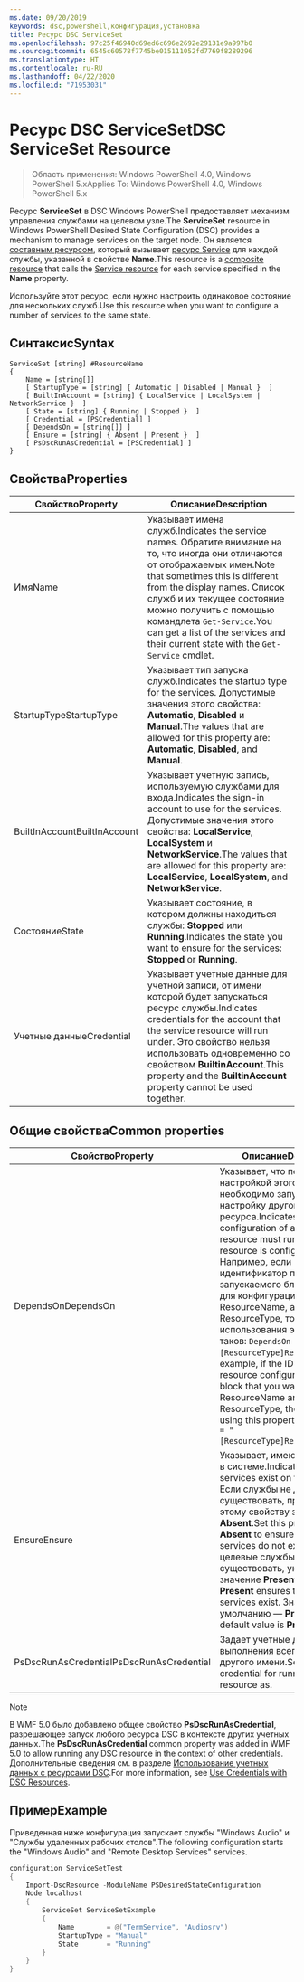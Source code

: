 ```yaml
---
ms.date: 09/20/2019
keywords: dsc,powershell,конфигурация,установка
title: Ресурс DSC ServiceSet
ms.openlocfilehash: 97c25f46940d69ed6c696e2692e29131e9a997b0
ms.sourcegitcommit: 6545c60578f7745be015111052fd7769f8289296
ms.translationtype: HT
ms.contentlocale: ru-RU
ms.lasthandoff: 04/22/2020
ms.locfileid: "71953031"
---
```

# <a name="dsc-serviceset-resource"></a><span data-ttu-id="dc446-103">Ресурс DSC ServiceSet</span><span class="sxs-lookup"><span data-stu-id="dc446-103">DSC ServiceSet Resource</span></span>

> <span data-ttu-id="dc446-104">Область применения: Windows PowerShell 4.0, Windows PowerShell 5.x</span><span class="sxs-lookup"><span data-stu-id="dc446-104">Applies To: Windows PowerShell 4.0, Windows PowerShell 5.x</span></span>

<span data-ttu-id="dc446-105">Ресурс **ServiceSet** в DSC Windows PowerShell предоставляет механизм управления службами на целевом узле.</span><span class="sxs-lookup"><span data-stu-id="dc446-105">The **ServiceSet** resource in Windows PowerShell Desired State Configuration (DSC) provides a mechanism to manage services on the target node.</span></span> <span data-ttu-id="dc446-106">Он является [составным ресурсом](../../../resources/authoringResourceComposite.md), который вызывает [ресурс Service](serviceResource.md) для каждой службы, указанной в свойстве **Name**.</span><span class="sxs-lookup"><span data-stu-id="dc446-106">This resource is a [composite resource](../../../resources/authoringResourceComposite.md) that calls the [Service resource](serviceResource.md) for each service specified in the **Name** property.</span></span>

<span data-ttu-id="dc446-107">Используйте этот ресурс, если нужно настроить одинаковое состояние для нескольких служб.</span><span class="sxs-lookup"><span data-stu-id="dc446-107">Use this resource when you want to configure a number of services to the same state.</span></span>

## <a name="syntax"></a><span data-ttu-id="dc446-108">Синтаксис</span><span class="sxs-lookup"><span data-stu-id="dc446-108">Syntax</span></span>

```Syntax
ServiceSet [string] #ResourceName
{
    Name = [string[]]
    [ StartupType = [string] { Automatic | Disabled | Manual }  ]
    [ BuiltInAccount = [string] { LocalService | LocalSystem | NetworkService }  ]
    [ State = [string] { Running | Stopped }  ]
    [ Credential = [PSCredential] ]
    [ DependsOn = [string[]] ]
    [ Ensure = [string] { Absent | Present }  ]
    [ PsDscRunAsCredential = [PSCredential] ]
}
```

## <a name="properties"></a><span data-ttu-id="dc446-109">Свойства</span><span class="sxs-lookup"><span data-stu-id="dc446-109">Properties</span></span>

|<span data-ttu-id="dc446-110">Свойство</span><span class="sxs-lookup"><span data-stu-id="dc446-110">Property</span></span> |<span data-ttu-id="dc446-111">Описание</span><span class="sxs-lookup"><span data-stu-id="dc446-111">Description</span></span> |
|---|---|
|<span data-ttu-id="dc446-112">Имя</span><span class="sxs-lookup"><span data-stu-id="dc446-112">Name</span></span> |<span data-ttu-id="dc446-113">Указывает имена служб.</span><span class="sxs-lookup"><span data-stu-id="dc446-113">Indicates the service names.</span></span> <span data-ttu-id="dc446-114">Обратите внимание на то, что иногда они отличаются от отображаемых имен.</span><span class="sxs-lookup"><span data-stu-id="dc446-114">Note that sometimes this is different from the display names.</span></span> <span data-ttu-id="dc446-115">Список служб и их текущее состояние можно получить с помощью командлета `Get-Service`.</span><span class="sxs-lookup"><span data-stu-id="dc446-115">You can get a list of the services and their current state with the `Get-Service` cmdlet.</span></span> |
|<span data-ttu-id="dc446-116">StartupType</span><span class="sxs-lookup"><span data-stu-id="dc446-116">StartupType</span></span> |<span data-ttu-id="dc446-117">Указывает тип запуска служб.</span><span class="sxs-lookup"><span data-stu-id="dc446-117">Indicates the startup type for the services.</span></span> <span data-ttu-id="dc446-118">Допустимые значения этого свойства: **Automatic**, **Disabled** и **Manual**.</span><span class="sxs-lookup"><span data-stu-id="dc446-118">The values that are allowed for this property are: **Automatic**, **Disabled**, and **Manual**.</span></span> |
|<span data-ttu-id="dc446-119">BuiltInAccount</span><span class="sxs-lookup"><span data-stu-id="dc446-119">BuiltInAccount</span></span> |<span data-ttu-id="dc446-120">Указывает учетную запись, используемую службами для входа.</span><span class="sxs-lookup"><span data-stu-id="dc446-120">Indicates the sign-in account to use for the services.</span></span> <span data-ttu-id="dc446-121">Допустимые значения этого свойства: **LocalService**, **LocalSystem** и **NetworkService**.</span><span class="sxs-lookup"><span data-stu-id="dc446-121">The values that are allowed for this property are: **LocalService**, **LocalSystem**, and **NetworkService**.</span></span> |
|<span data-ttu-id="dc446-122">Состояние</span><span class="sxs-lookup"><span data-stu-id="dc446-122">State</span></span> |<span data-ttu-id="dc446-123">Указывает состояние, в котором должны находиться службы: **Stopped** или **Running**.</span><span class="sxs-lookup"><span data-stu-id="dc446-123">Indicates the state you want to ensure for the services: **Stopped** or **Running**.</span></span> |
|<span data-ttu-id="dc446-124">Учетные данные</span><span class="sxs-lookup"><span data-stu-id="dc446-124">Credential</span></span> |<span data-ttu-id="dc446-125">Указывает учетные данные для учетной записи, от имени которой будет запускаться ресурс службы.</span><span class="sxs-lookup"><span data-stu-id="dc446-125">Indicates credentials for the account that the service resource will run under.</span></span> <span data-ttu-id="dc446-126">Это свойство нельзя использовать одновременно со свойством **BuiltinAccount**.</span><span class="sxs-lookup"><span data-stu-id="dc446-126">This property and the **BuiltinAccount** property cannot be used together.</span></span> |

## <a name="common-properties"></a><span data-ttu-id="dc446-127">Общие свойства</span><span class="sxs-lookup"><span data-stu-id="dc446-127">Common properties</span></span>

|<span data-ttu-id="dc446-128">Свойство</span><span class="sxs-lookup"><span data-stu-id="dc446-128">Property</span></span> |<span data-ttu-id="dc446-129">Описание</span><span class="sxs-lookup"><span data-stu-id="dc446-129">Description</span></span> |
|---|---|
|<span data-ttu-id="dc446-130">DependsOn</span><span class="sxs-lookup"><span data-stu-id="dc446-130">DependsOn</span></span> |<span data-ttu-id="dc446-131">Указывает, что перед настройкой этого ресурса необходимо запустить настройку другого ресурса.</span><span class="sxs-lookup"><span data-stu-id="dc446-131">Indicates that the configuration of another resource must run before this resource is configured.</span></span> <span data-ttu-id="dc446-132">Например, если идентификатор первого запускаемого блока сценария для конфигурации ресурса — ResourceName, а его тип — ResourceType, то синтаксис использования этого свойства таков: `DependsOn = "[ResourceType]ResourceName"`.</span><span class="sxs-lookup"><span data-stu-id="dc446-132">For example, if the ID of the resource configuration script block that you want to run first is ResourceName and its type is ResourceType, the syntax for using this property is `DependsOn = "[ResourceType]ResourceName"`.</span></span> |
|<span data-ttu-id="dc446-133">Ensure</span><span class="sxs-lookup"><span data-stu-id="dc446-133">Ensure</span></span> |<span data-ttu-id="dc446-134">Указывает, имеются ли службы в системе.</span><span class="sxs-lookup"><span data-stu-id="dc446-134">Indicates whether the services exist on the system.</span></span> <span data-ttu-id="dc446-135">Если службы не должны существовать, присвойте этому свойству значение **Absent**.</span><span class="sxs-lookup"><span data-stu-id="dc446-135">Set this property to **Absent** to ensure that the services do not exist.</span></span> <span data-ttu-id="dc446-136">Если целевые службы должны существовать, укажите значение **Present**.</span><span class="sxs-lookup"><span data-stu-id="dc446-136">Setting it to **Present** ensures that target services exist.</span></span> <span data-ttu-id="dc446-137">Значение по умолчанию — **Present**.</span><span class="sxs-lookup"><span data-stu-id="dc446-137">The default value is **Present**.</span></span> |
|<span data-ttu-id="dc446-138">PsDscRunAsCredential</span><span class="sxs-lookup"><span data-stu-id="dc446-138">PsDscRunAsCredential</span></span> |<span data-ttu-id="dc446-139">Задает учетные данные для выполнения всего ресурса от другого имени.</span><span class="sxs-lookup"><span data-stu-id="dc446-139">Sets the credential for running the entire resource as.</span></span> |

> [!NOTE]
> <span data-ttu-id="dc446-140">В WMF 5.0 было добавлено общее свойство **PsDscRunAsCredential**, разрешающее запуск любого ресурса DSC в контексте других учетных данных.</span><span class="sxs-lookup"><span data-stu-id="dc446-140">The **PsDscRunAsCredential** common property was added in WMF 5.0 to allow running any DSC resource in the context of other credentials.</span></span> <span data-ttu-id="dc446-141">Дополнительные сведения см. в разделе [Использование учетных данных с ресурсами DSC](../../../configurations/runasuser.md).</span><span class="sxs-lookup"><span data-stu-id="dc446-141">For more information, see [Use Credentials with DSC Resources](../../../configurations/runasuser.md).</span></span>

## <a name="example"></a><span data-ttu-id="dc446-142">Пример</span><span class="sxs-lookup"><span data-stu-id="dc446-142">Example</span></span>

<span data-ttu-id="dc446-143">Приведенная ниже конфигурация запускает службы "Windows Audio" и "Службы удаленных рабочих столов".</span><span class="sxs-lookup"><span data-stu-id="dc446-143">The following configuration starts the "Windows Audio" and "Remote Desktop Services" services.</span></span>

```powershell
configuration ServiceSetTest
{
    Import-DscResource -ModuleName PSDesiredStateConfiguration
    Node localhost
    {
        ServiceSet ServiceSetExample
        {
            Name        = @("TermService", "Audiosrv")
            StartupType = "Manual"
            State       = "Running"
        }
    }
}
```